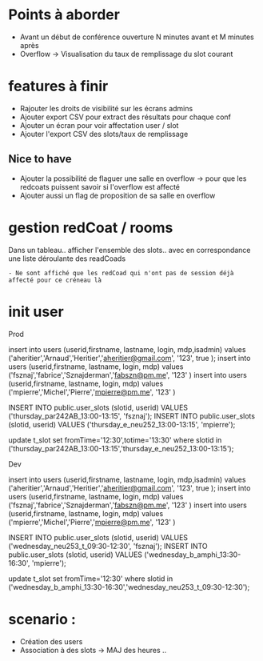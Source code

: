 # Points à aborder

 - Avant un début de conférence ouverture N minutes avant et M minutes après
 - Overflow -> Visualisation du taux de remplissage du slot courant


# features à finir

 - Rajouter les droits de visibilité sur les écrans admins
 - Ajouter export CSV pour extract des résultats pour chaque conf
 - Ajouter un écran pour voir affectation user / slot
 - Ajouter l'export CSV des slots/taux de remplissage

## Nice to have
 - Ajouter la possibilité de flaguer une salle en overflow -> pour que les redcoats puissent savoir si l'overflow est affecté
 - Ajouter aussi un flag de proposition de sa salle en overflow




# gestion redCoat / rooms

Dans un tableau.. afficher l'ensemble des slots.. avec en correspondance une liste déroulante des readCoads

    - Ne sont affiché que les redCoad qui n'ont pas de session déjà affecté pour ce créneau là
    


# init user 
Prod

insert into users (userid,firstname, lastname, login, mdp,isadmin) values ('aheritier','Arnaud','Heritier','aheritier@gmail.com', '123', true );
insert into users (userid,firstname, lastname, login, mdp) values ('fsznaj','fabrice','Sznajderman','fabszn@pm.me', '123' )
insert into users (userid,firstname, lastname, login, mdp) values ('mpierre','Michel','Pierre','mpierre@pm.me', '123' )

INSERT INTO public.user_slots (slotid, userid) VALUES ('thursday_par242AB_13:00-13:15', 'fsznaj');
INSERT INTO public.user_slots (slotid, userid) VALUES ('thursday_e_neu252_13:00-13:15', 'mpierre');

update t_slot set fromTime='12:30',totime='13:30' where slotid in ('thursday_par242AB_13:00-13:15','thursday_e_neu252_13:00-13:15');


Dev


insert into users (userid,firstname, lastname, login, mdp,isadmin) values ('aheritier','Arnaud','Heritier','aheritier@gmail.com', '123', true );
insert into users (userid,firstname, lastname, login, mdp) values ('fsznaj','fabrice','Sznajderman','fabszn@pm.me', '123' )
insert into users (userid,firstname, lastname, login, mdp) values ('mpierre','Michel','Pierre','mpierre@pm.me', '123' )

INSERT INTO public.user_slots (slotid, userid) VALUES ('wednesday_neu253_t_09:30-12:30', 'fsznaj');
INSERT INTO public.user_slots (slotid, userid) VALUES ('wednesday_b_amphi_13:30-16:30', 'mpierre');

update t_slot set fromTime='12:30' where slotid in ('wednesday_b_amphi_13:30-16:30','wednesday_neu253_t_09:30-12:30');

# scenario : 

 - Création des users
 - Association à des slots -> MAJ des heures ..


